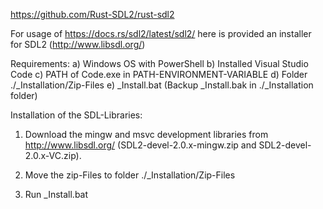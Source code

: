 https://github.com/Rust-SDL2/rust-sdl2

For usage of
https://docs.rs/sdl2/latest/sdl2/
here is provided an installer for SDL2
(http://www.libsdl.org/)
 
Requirements:
a)  Windows OS with PowerShell
b)  Installed Visual Studio Code
c)  PATH of Code.exe in PATH-ENVIRONMENT-VARIABLE
d)  Folder ./_Installation/Zip-Files
e)  _Install.bat (Backup _Install.bak in ./_Installation folder)
 
Installation of the SDL-Libraries: 
1) 	Download the mingw and msvc development libraries from 
	   http://www.libsdl.org/ 
	   (SDL2-devel-2.0.x-mingw.zip and SDL2-devel-2.0.x-VC.zip).

2) 	Move the zip-Files to folder
	   ./_Installation/Zip-Files

3)	 Run _Install.bat
